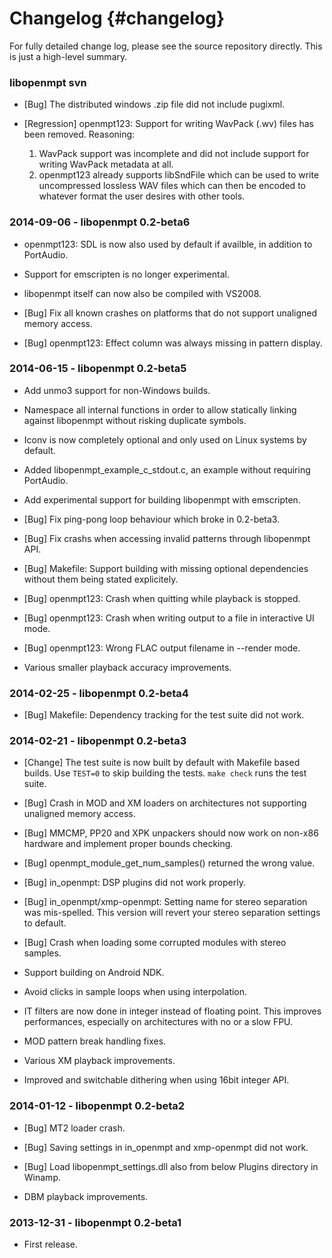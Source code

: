 
Changelog {#changelog}
=========

For fully detailed change log, please see the source repository directly. This
is just a high-level summary.

### libopenmpt svn

 *  [Bug] The distributed windows .zip file did not include pugixml.

 *  [Regression] openmpt123: Support for writing WavPack (.wv) files has been
    removed.
    Reasoning:
     1. WavPack support was incomplete and did not include support for writing
        WavPack metadata at all.
     2. openmpt123 already supports libSndFile which can be used to write
        uncompressed lossless WAV files which can then be encoded to whatever
        format the user desires with other tools.

### 2014-09-06 - libopenmpt 0.2-beta6

 *  openmpt123: SDL is now also used by default if availble, in addition to
    PortAudio.
 *  Support for emscripten is no longer experimental.
 *  libopenmpt itself can now also be compiled with VS2008.

 *  [Bug] Fix all known crashes on platforms that do not support unaligned
    memory access.
 *  [Bug] openmpt123: Effect column was always missing in pattern display.

### 2014-06-15 - libopenmpt 0.2-beta5

 *  Add unmo3 support for non-Windows builds.
 *  Namespace all internal functions in order to allow statically linking
    against libopenmpt without risking duplicate symbols.
 *  Iconv is now completely optional and only used on Linux systems by default.
 *  Added libopenmpt_example_c_stdout.c, an example without requiring
    PortAudio.
 *  Add experimental support for building libopenmpt with emscripten.

 *  [Bug] Fix ping-pong loop behaviour which broke in 0.2-beta3.
 *  [Bug] Fix crashs when accessing invalid patterns through libopenmpt API.
 *  [Bug] Makefile: Support building with missing optional dependencies without
    them being stated explicitely.
 *  [Bug] openmpt123: Crash when quitting while playback is stopped.
 *  [Bug] openmpt123: Crash when writing output to a file in interactive UI
    mode.
 *  [Bug] openmpt123: Wrong FLAC output filename in --render mode.

 *  Various smaller playback accuracy improvements.

### 2014-02-25 - libopenmpt 0.2-beta4

 *  [Bug] Makefile: Dependency tracking for the test suite did not work.

### 2014-02-21 - libopenmpt 0.2-beta3

 *  [Change] The test suite is now built by default with Makefile based builds.
    Use `TEST=0` to skip building the tests. `make check` runs the test suite.

 *  [Bug] Crash in MOD and XM loaders on architectures not supporting unaligned
    memory access.
 *  [Bug] MMCMP, PP20 and XPK unpackers should now work on non-x86 hardware and
    implement proper bounds checking.
 *  [Bug] openmpt_module_get_num_samples() returned the wrong value.
 *  [Bug] in_openmpt: DSP plugins did not work properly.
 *  [Bug] in_openmpt/xmp-openmpt: Setting name for stereo separation was
    mis-spelled. This version will revert your stereo separation settings to
    default.
 *  [Bug] Crash when loading some corrupted modules with stereo samples.

 *  Support building on Android NDK.
 *  Avoid clicks in sample loops when using interpolation.
 *  IT filters are now done in integer instead of floating point. This improves
    performances, especially on architectures with no or a slow FPU.
 *  MOD pattern break handling fixes.
 *  Various XM playback improvements.
 *  Improved and switchable dithering when using 16bit integer API.

### 2014-01-12 - libopenmpt 0.2-beta2

 *  [Bug] MT2 loader crash.
 *  [Bug] Saving settings in in_openmpt and xmp-openmpt did not work.
 *  [Bug] Load libopenmpt_settings.dll also from below Plugins directory in
    Winamp.

 *  DBM playback improvements.

### 2013-12-31 - libopenmpt 0.2-beta1

 *  First release.

